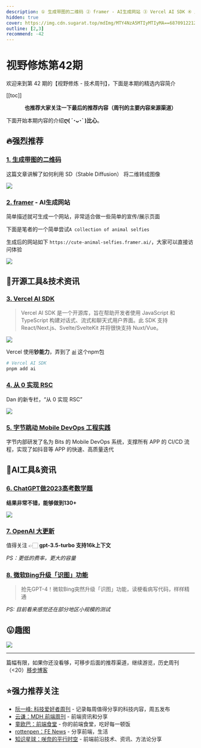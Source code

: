 ```yaml
---
description: ① 生成带图的二维码 ② framer - AI生成网站 ③ Vercel AI SDK ④ 从 0 实现 RSC ⑤ 字节跳动 Mobile DevOps 工程实践 ⑥ ChatGPT做2023高考数学题 ⑦ OpenAI 大更新 ⑧ 微软Bing升级「识图」功能
hidden: true
cover: https://img.cdn.sugarat.top/mdImg/MTY4NzA5MTIyMTIyMA==687091221220
outline: [2,3]
recommend: -42
---
```


# 视野修炼第42期

欢迎来到第 42 期的【视野修炼 - 技术周刊】，下面是本期的精选内容简介

[[toc]]

<center>

**​也推荐大家关注一下最后的推荐内容（周刊的主要内容来源渠道）**
</center>

下面开始本期内容的介绍**ღ( ´･ᴗ･` )比心**。
## 🔥强烈推荐
### [1. 生成带图的二维码](https://stable-diffusion-art.com/qr-code)
这篇文章讲解了如何利用 SD（Stable Diffusion） 将二维转成图像

![](https://img.cdn.sugarat.top/mdImg/MTY4NzA5MjcxODczOQ==687092718739)

### [2. framer](https://www.framer.com/ai) - AI生成网站

简单描述就可生成一个网站，非常适合做一些简单的宣传/展示页面

下面是笔者的一个简单尝试`A collection of animal selfies`

生成后的网站如下 `https://cute-animal-selfies.framer.ai/`，大家可以直接访问体验

![](https://img.cdn.sugarat.top/mdImg/MTY4NzA5MzY1NjQwMg==687093656402)

## 🔧开源工具&技术资讯
### [3. Vercel AI SDK](https://vercel.com/blog/introducing-the-vercel-ai-sdk)
>Vercel AI SDK 是一个开源库，旨在帮助开发者使用 JavaScript 和 TypeScript 构建对话式、流式和聊天式用户界面。此 SDK 支持 React/Next.js、Svelte/SvelteKit 并将很快支持 Nuxt/Vue。

![](https://img.cdn.sugarat.top/mdImg/MTY4NzA5NDI2NDgxNg==687094264816)

Vercel 使用**钞能力**，弄到了 [ai](https://www.npmjs.com/package/ai) 这个npm包

```sh
# Vercel AI SDK
pnpm add ai
```
### [4. 从 0 实现 RSC](https://github.com/reactwg/server-components/discussions/5)
Dan 的新专栏，“从 0 实现 RSC”

![](https://img.cdn.sugarat.top/mdImg/MTY4NzA5Mjg2ODE5Nw==687092868197)

### [5. 字节跳动 Mobile DevOps 工程实践](https://mp.weixin.qq.com/s/hR6XlxHFQTJSQQo34hWvfg)
字节内部研发了名为 Bits 的 Mobile DevOps 系统，支撑所有 APP 的 CI/CD 流程，实现了如抖音等 APP 的快速、高质量迭代


## 🤖AI工具&资讯
### [6. ChatGPT做2023高考数学题](https://mp.weixin.qq.com/s/HG_Axf38ljcaQTfi9pyJvA)
**结果非常不错，能够做到130+**

![](https://img.cdn.sugarat.top/mdImg/MTY4NzA5MzE5NTYyMQ==687093195621)


### [7. OpenAI 大更新](https://openai.com/blog/function-calling-and-other-api-updates)

值得关注 👉🏻 **gpt-3.5-turbo 支持16k上下文**

*PS：更低的费率，更大的容量*

### [8. 微软Bing升级「识图」功能](https://mp.weixin.qq.com/s/_-HvaQdnMfrXMmW380BYmA)
>抢先GPT-4！微软Bing突然升级「识图」功能，读梗看病写代码，样样精通

*PS: 目前看来感觉还在部分地区小规模的测试*


## 😛趣图
![](https://img.cdn.sugarat.top/mdImg/MTY4NzA5MTIyMTIyMA==687091221220)

---

篇幅有限，如果你还没看够，可移步后面的推荐渠道，继续游览，历史周刊（<20）[移步博客](https://sugarat.top/weekly/index.html)

## ⭐️强力推荐关注
* [阮一峰: 科技爱好者周刊](https://www.ruanyifeng.com/blog/archives.html) - 记录每周值得分享的科技内容，周五发布
* [云谦：MDH 前端周刊](https://www.yuque.com/chencheng/mdh-weekly) - 前端资讯和分享
* [童欧巴：前端食堂](https://github.com/Geekhyt/weekly) - 你的前端食堂，吃好每一顿饭
* [rottenpen：FE News](https://rottenpen.zhubai.love/) - 分享前端，生活
* [知识星球：咲奈的平行时空](https://wx.zsxq.com/dweb2/index/group/15552285284822) - 前端前沿技术、资讯、方法论分享
